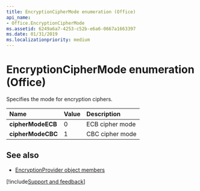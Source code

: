 ```yaml
---
title: EncryptionCipherMode enumeration (Office)
api_name:
- Office.EncryptionCipherMode
ms.assetid: 6249a6a7-4253-c52b-e6a6-0667a1663397
ms.date: 01/31/2019
ms.localizationpriority: medium
---
```



# EncryptionCipherMode enumeration (Office)

Specifies the mode for encryption ciphers.

|Name|Value|Description|
|:-----|:-----|:-----|
|**cipherModeECB**|0|ECB cipher mode|
|**cipherModeCBC**|1|CBC cipher mode|

## See also

- [EncryptionProvider object members](overview/library-reference/encryptionprovider-members-office.md)

[!include[Support and feedback](~/includes/feedback-boilerplate.md)]